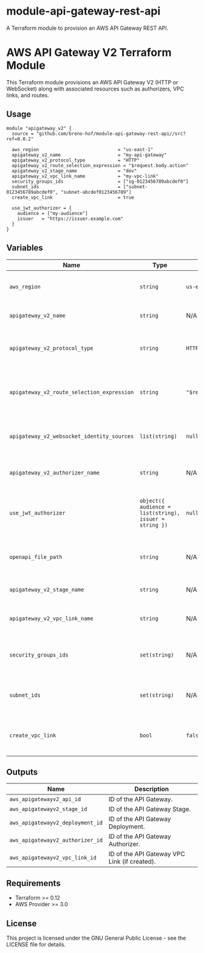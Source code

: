 # module-api-gateway-rest-api
A Terraform module to provision an AWS API Gateway REST API.

# AWS API Gateway V2 Terraform Module

This Terraform module provisions an AWS API Gateway V2 (HTTP or WebSocket) along with associated resources such as authorizers, VPC links, and routes.

## Usage

```hcl
module "apigateway_v2" {
  source = "github.com/breno-hof/module-api-gateway-rest-api//src?ref=0.0.2"

  aws_region                             = "us-east-1"
  apigateway_v2_name                     = "my-api-gateway"
  apigateway_v2_protocol_type            = "HTTP"
  apigateway_v2_route_selection_expression = "$request.body.action"
  apigateway_v2_stage_name               = "dev"
  apigateway_v2_vpc_link_name            = "my-vpc-link"
  security_groups_ids                    = ["sg-0123456789abcdef0"]
  subnet_ids                             = ["subnet-0123456789abcdef0", "subnet-abcdef0123456789"]
  create_vpc_link                        = true

  use_jwt_authorizer = {
    audience = ["my-audience"]
    issuer   = "https://issuer.example.com"
  }
}
```

## Variables

| Name | Type | Default | Description |
|------|------|---------|-------------|
| `aws_region` | `string` | `us-east-1` | The AWS region to deploy resources. |
| `apigateway_v2_name` | `string` | N/A | The AWS API Gateway V2 name. |
| `apigateway_v2_protocol_type` | `string` | `HTTP` | The AWS API Gateway V2 protocol type (`HTTP` or `WEBSOCKET`). |
| `apigateway_v2_route_selection_expression` | `string` | `"$request.body.action"` | The AWS API Gateway V2 WebSocket route selection expression. |
| `apigateway_v2_websocket_identity_sources` | `list(string)` | `null` | The AWS API Gateway V2 WebSocket identity sources. |
| `apigateway_v2_authorizer_name` | `string` | N/A | The AWS API Gateway V2 authorizer name. |
| `use_jwt_authorizer` | `object({ audience = list(string), issuer = string })` | `null` | JWT configuration settings, including audience and issuer. |
| `openapi_file_path` | `string` | N/A | The AWS API Gateway V2 OpenAPI specification file path. |
| `apigateway_v2_stage_name` | `string` | N/A | The AWS API Gateway V2 stage name. |
| `apigateway_v2_vpc_link_name` | `string` | N/A | The AWS API Gateway V2 VPC Link name. |
| `security_groups_ids` | `set(string)` | N/A | The security group IDs associated with the VPC Link. |
| `subnet_ids` | `set(string)` | N/A | The subnet IDs associated with the VPC Link. |
| `create_vpc_link` | `bool` | `false` | Flag to determine if a VPC Link should be created. |

## Outputs

| Name | Description |
|------|-------------|
| `aws_apigatewayv2_api_id` | ID of the API Gateway. |
| `aws_apigatewayv2_stage_id` | ID of the API Gateway Stage. |
| `aws_apigatewayv2_deployment_id` | ID of the API Gateway Deployment. |
| `aws_apigatewayv2_authorizer_id` | ID of the API Gateway Authorizer. |
| `aws_apigatewayv2_vpc_link_id` | ID of the API Gateway VPC Link (if created). |

## Requirements

- Terraform >= 0.12
- AWS Provider >= 3.0

## License

This project is licensed under the GNU General Public License - see the LICENSE file for details.

